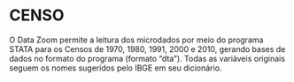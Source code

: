 # CENSO
O Data Zoom permite a leitura dos microdados por meio do programa STATA para os Censos de 1970, 1980, 1991, 2000 e 2010, 
gerando bases de dados no formato do programa (formato “dta”). 
Todas as variáveis originais seguem os nomes sugeridos pelo IBGE em seu dicionário.
